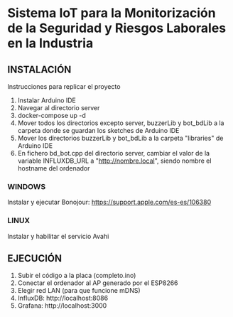 # Sistema IoT para la Monitorización de la Seguridad y Riesgos Laborales en la Industria
## INSTALACIÓN 
Instrucciones para replicar el proyecto
1. Instalar Arduino IDE
2. Navegar al directorio server
3. docker-compose up -d
4. Mover todos los directorios excepto server, buzzerLib y bot_bdLib a la carpeta donde se guardan los sketches de Arduino IDE
5. Mover los directorios buzzerLib y bot_bdLib a la carpeta "libraries" de Arduino IDE
6. En fichero bd_bot.cpp del directorio server, cambiar el valor de la variable INFLUXDB_URL a  "http://nombre.local", siendo nombre el hostname del ordenador

### WINDOWS
Instalar y ejecutar Bonojour: https://support.apple.com/es-es/106380

### LINUX
Instalar y habilitar el servicio Avahi

## EJECUCIÓN 
1. Subir el código a la placa (completo.ino)
2. Conectar el ordenador al AP generado por el ESP8266
3. Elegir red LAN (para que funcione mDNS)
4. InfluxDB: http://localhost:8086
5. Grafana: http://localhost:3000


